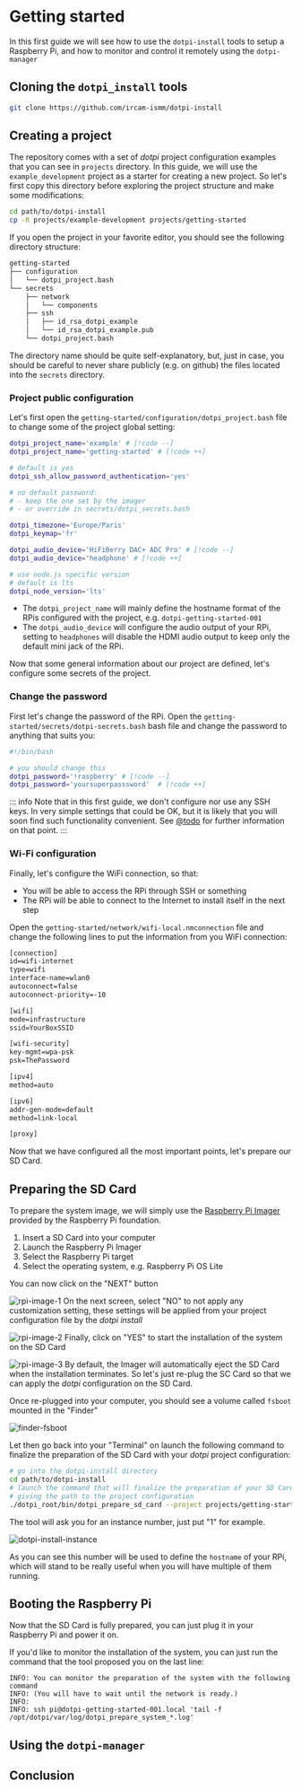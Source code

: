 # Getting started

In this first guide we will see how to use the `dotpi-install` tools to setup a Raspberry Pi, and how to monitor and control it remotely using the `dotpi-manager`

## Cloning the `dotpi_install` tools

```sh
git clone https://github.com/ircam-ismm/dotpi-install
```

## Creating a project

The repository comes with a set of _dotpi_ project configuration examples that you can see in `projects` directory. In this guide, we will use the `example_development` project as a starter for creating a new project. So let's first copy this directory before exploring the project structure and make some modifications:

```sh
cd path/to/dotpi-install
cp -R projects/example-development projects/getting-started
```

If you open the project in your favorite editor, you should see the following directory structure:

```sh
getting-started
├── configuration           
│   └── dotpi_project.bash
└── secrets               
    ├── network 
    │   └── components  
    ├── ssh         
    │   ├── id_rsa_dotpi_example
    │   └── id_rsa_dotpi_example.pub
    └── dotpi_project.bash  
```

The directory name should be quite self-explanatory, but, just in case, you should be careful to never share publicly (e.g. on github) the files located into the `secrets` directory.

### Project public configuration

Let's first open the `getting-started/configuration/dotpi_project.bash` file to change some of the project global setting:

```sh
dotpi_project_name='example' # [!code --]
dotpi_project_name='getting-started' # [!code ++]

# default is yes
dotpi_ssh_allow_password_authentication='yes'

# no default password:
# - keep the one set by the imager
# - or override in secrets/dotpi_secrets.bash

dotpi_timezone='Europe/Paris'
dotpi_keymap='fr'

dotpi_audio_device='HiFiBerry DAC+ ADC Pro' # [!code --]
dotpi_audio_device='headphone' # [!code ++]

# use node.js specific version
# default is lts
dotpi_node_version='lts'
```

- The `dotpi_project_name` will mainly define the hostname format of the RPis configured with the project, e.g. `dotpi-getting-started-001`
- The `dotpi_audio_device` will configure the audio output of your RPi, setting to `headphones` will disable the HDMI audio output to keep only the default mini jack of the RPi.

Now that some general information about our project are defined, let's configure some secrets of the project. 

### Change the password

First let's change the password of the RPi. Open the `getting-started/secrets/dotpi-secrets.bash` bash file and change the password to anything that suits you:

```sh
#!/bin/bash

# you should change this
dotpi_password='!raspberry' # [!code --]
dotpi_password='yoursuperpasssword'  # [!code ++]
```

::: info
Note that in this first guide, we don't configure nor use any SSH keys. In very simple settings that could be OK, but it is likely that you will soon find such functionality convenient. See [@todo](../index.md) for further information on that point.
:::

### Wi-Fi configuration

Finally, let's configure the WiFi connection, so that:
- You will be able to access the RPi through SSH or something
- The RPi will be able to connect to the Internet to install itself in the next step

Open the `getting-started/network/wifi-local.nmconnection` file and change the following lines to put the information from you WiFi connection:

```txt {10,14}
[connection]
id=wifi-internet
type=wifi
interface-name=wlan0
autoconnect=false
autoconnect-priority=-10

[wifi]
mode=infrastructure
ssid=YourBoxSSID

[wifi-security]
key-mgmt=wpa-psk
psk=ThePassword

[ipv4]
method=auto

[ipv6]
addr-gen-mode=default
method=link-local

[proxy]
```

Now that we have configured all the most important points, let's prepare our SD Card.

## Preparing the SD Card

To prepare the system image, we will simply use the [Raspberry Pi Imager](https://www.raspberrypi.com/software/) provided by the Raspberry Pi foundation. 

1. Insert a SD Card into your computer
2. Launch the Raspberry Pi Imager
3. Select the Raspberry Pi target
4. Select the operating system, e.g. Raspberry Pi OS Lite

You can now click on the "NEXT" button

![rpi-image-1](../assets/introduction/getting-started/rpi-imager-1.png)
On the next screen, select "NO" to not apply any customization setting, these settings will be applied from your project configuration file by the _dotpi install_

![rpi-image-2](../assets/introduction/getting-started/rpi-imager-2.png)
Finally, click on "YES" to start the installation of the system on the SD Card

![rpi-image-3](../assets/introduction/getting-started/rpi-imager-3.png)
By default, the Imager will automatically eject the SD Card when the installation terminates. So let's just re-plug the SC Card so that we can apply the _dotpi_ configuration on the SD Card.

Once re-plugged into your computer, you should see a volume called `fsboot` mounted in the "Finder"

![finder-fsboot](../assets/introduction/getting-started/finder-fsboot.png)


Let then go back into your "Terminal" on launch the following command to finalize the preparation of the SD Card with your _dotpi_ project configuration:

```sh
# go into the dotpi-install directory
cd path/to/dotpi-install
# launch the command that will finalize the preparation of your SD Card
# giving the path to the project configuration
./dotpi_root/bin/dotpi_prepare_sd_card --project projects/getting-started/
```

The tool will ask you for an instance number, just put "1" for example.

![dotpi-install-instance](../assets/introduction/getting-started/dotpi-install-instance.png)

As you can see this number will be used to define the `hostname` of your RPi, which will stand to be really useful when you will have multiple of them running.

## Booting the Raspberry Pi

Now that the SD Card is fully prepared, you can just plug it in your Raspberry Pi and power it on.

If you'd like to monitor the installation of the system, you can just run the command that the tool proposed you on the last line:

```
INFO: You can monitor the preparation of the system with the following command
INFO: (You will have to wait until the network is ready.)
INFO:
INFO: ssh pi@dotpi-getting-started-001.local 'tail -f /opt/dotpi/var/log/dotpi_prepare_system_*.log'
```

## Using the `dotpi-manager`

## Conclusion


